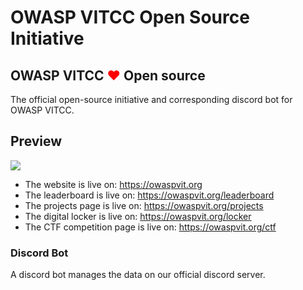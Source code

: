# OWASP VITCC Open Source Initiative

<h2>OWASP VITCC <span style="color: red;">&#10084;</span> Open source</h2>
The official open-source initiative and corresponding discord bot for OWASP VITCC.

## Preview
<img src="https://i.imgur.com/BhBQ9VI.png">

<ul>
  <li>The website is live on: <a href="https://owaspvit.org">https://owaspvit.org</a></li>
  <li>The leaderboard is live on: <a href="https://owaspvit.org/leaderboard">https://owaspvit.org/leaderboard</a></li>
  <li>The projects page is live on: <a href="https://owaspvit.org/projects">https://owaspvit.org/projects</a></li>
  <li>The digital locker is live on: <a href="https://owaspvit.org/locker">https://owaspvit.org/locker</a></li>
  <li>The CTF competition page is live on: <a href="https://owaspvit.org/ctf">https://owaspvit.org/ctf</a></li>
</ul>

### Discord Bot

A discord bot manages the data on our official discord server.
